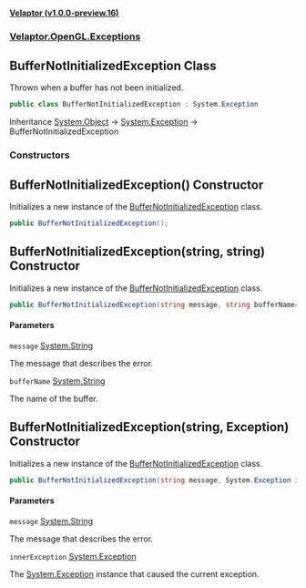 #### [Velaptor (v1.0.0-preview.16)](./namespaces.md 'Velaptor Namespaces')
### [Velaptor.OpenGL.Exceptions](./Velaptor.OpenGL.Exceptions.md 'Velaptor.OpenGL.Exceptions')

## BufferNotInitializedException Class

Thrown when a buffer has not been initialized.

```csharp
public class BufferNotInitializedException : System.Exception
```

Inheritance [System.Object](https://docs.microsoft.com/en-us/dotnet/api/System.Object 'System.Object') → [System.Exception](https://docs.microsoft.com/en-us/dotnet/api/System.Exception 'System.Exception') → BufferNotInitializedException
### Constructors

<a name='Velaptor.OpenGL.Exceptions.BufferNotInitializedException.BufferNotInitializedException()'></a>

## BufferNotInitializedException() Constructor

Initializes a new instance of the [BufferNotInitializedException](./Velaptor.OpenGL.Exceptions.BufferNotInitializedException.md 'Velaptor.OpenGL.Exceptions.BufferNotInitializedException') class.

```csharp
public BufferNotInitializedException();
```

<a name='Velaptor.OpenGL.Exceptions.BufferNotInitializedException.BufferNotInitializedException(string,string)'></a>

## BufferNotInitializedException(string, string) Constructor

Initializes a new instance of the [BufferNotInitializedException](./Velaptor.OpenGL.Exceptions.BufferNotInitializedException.md 'Velaptor.OpenGL.Exceptions.BufferNotInitializedException') class.

```csharp
public BufferNotInitializedException(string message, string bufferName="");
```
#### Parameters

<a name='Velaptor.OpenGL.Exceptions.BufferNotInitializedException.BufferNotInitializedException(string,string).message'></a>

`message` [System.String](https://docs.microsoft.com/en-us/dotnet/api/System.String 'System.String')

The message that describes the error.

<a name='Velaptor.OpenGL.Exceptions.BufferNotInitializedException.BufferNotInitializedException(string,string).bufferName'></a>

`bufferName` [System.String](https://docs.microsoft.com/en-us/dotnet/api/System.String 'System.String')

The name of the buffer.

<a name='Velaptor.OpenGL.Exceptions.BufferNotInitializedException.BufferNotInitializedException(string,System.Exception)'></a>

## BufferNotInitializedException(string, Exception) Constructor

Initializes a new instance of the [BufferNotInitializedException](./Velaptor.OpenGL.Exceptions.BufferNotInitializedException.md 'Velaptor.OpenGL.Exceptions.BufferNotInitializedException') class.

```csharp
public BufferNotInitializedException(string message, System.Exception innerException);
```
#### Parameters

<a name='Velaptor.OpenGL.Exceptions.BufferNotInitializedException.BufferNotInitializedException(string,System.Exception).message'></a>

`message` [System.String](https://docs.microsoft.com/en-us/dotnet/api/System.String 'System.String')

The message that describes the error.

<a name='Velaptor.OpenGL.Exceptions.BufferNotInitializedException.BufferNotInitializedException(string,System.Exception).innerException'></a>

`innerException` [System.Exception](https://docs.microsoft.com/en-us/dotnet/api/System.Exception 'System.Exception')

The [System.Exception](https://docs.microsoft.com/en-us/dotnet/api/System.Exception 'System.Exception') instance that caused the current exception.